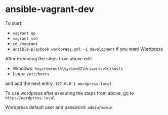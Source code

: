 # ansible-vagrant-dev
To start:
* ```vagrant up```
* ```vagrant ssh```
* ```cd /vagrant```
* ```ansible-playbook wordpress.yml -i development``` if you want Wordpress

After executing the steps from above edit:
* Windows: ```%systemroot%\system32\drivers\etc\hosts```
* Linux: ```/etc/hosts```

and add the next entry: ```127.0.0.1 wordpress.local```

To use wordpress after executing the steps from above, go to ```http://wordpress.local```

Wordpress default user and password: ```admin/admin```
